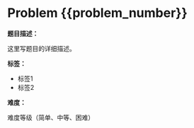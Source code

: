 # Problem {{problem_number}}

**题目描述：**

这里写题目的详细描述。

**标签：**

- 标签1
- 标签2

**难度：**

难度等级（简单、中等、困难）

